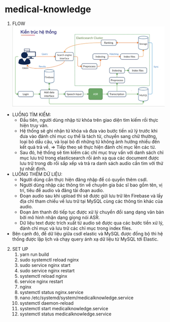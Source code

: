 # medical-knowledge
1. FLOW
   ![Main flow](/process.jpg)

+ LUỒNG TÌM KIẾM:
  +  Đầu tiên, người dùng nhập từ khóa trên giao diện tìm kiếm rồi thực hiện truy vấn. 
    + Hệ thống sẽ ghi nhận từ khóa và đưa vào bước tiền xử lý trước khi đưa vào đánh chỉ mục cụ thể là tách từ, chuyển sang chữ thường, loại bỏ dấu câu, và loại bỏ đi những từ không ảnh hưởng nhiều đến kết quả trả về. => Tiếp theo sẽ thực hiện đánh chỉ mục lên các từ.
    + Sau đó, hệ thống sẽ tìm kiếm các chỉ mục truy vấn với danh sách chỉ mục lưu trữ trong elasticsearch rồi ánh xạ qua các document được lưu trữ trong db rồi sắp xếp và trả ra danh sách audio cần tìm với thứ tự nhất định.
+ LUỒNG THÊM DỮ LIỆU:
  + Người dùng cần thực hiện đăng nhập để có quyền thêm csdl.
  + Người dùng nhập các thông tin về chuyên gia bác sĩ bao gồm tên, vị trí, tiêu đề audio và đăng tải đoạn audio. 
  + Đoạn audio sau khi upload thì sẽ được gửi lưu trữ lên Firebase và lấy địa chỉ tham chiếu về lưu trữ tại MySQL cùng các thông tin khác của audio.
  + Đoạn âm thanh đó tiếp tục được xử lý chuyển đổi sang dạng vân bản bởi mô hình nhận dạng giọng nói ASR. 
  + Dữ liệu text được trích xuất từ audio sẽ được qua các bước tiền xử lý, đánh chỉ mục và lưu trữ các chỉ mục trong index files.
 + Bên cạnh đó, để dữ liệu giữa csdl elastic và MySQL được đồng bộ thì hệ thống được lập lịch và chạy query ánh xạ dữ liệu từ MySQL tới Elastic.


2. SET UP
   1. yarn run build
   2. sudo systemctl reload nginx
   3. sudo service nginx start
   4. sudo service nginx restart
   5. systemctl reload nginx
   6. service nginx restart
   7. nginx
   8. systemctl status nginx.service
   9. nano /etc/systemd/system/medicalknowledge.service
   10. systemctl daemon-reload
   11. systemctl start medicalknowledge.service
   12. systemctl status medicalknowledge.service
